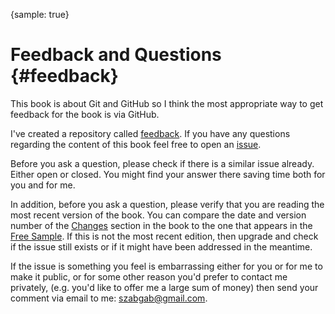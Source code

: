 {sample: true}
# Feedback and Questions {#feedback}

This book is about Git and GitHub so I think the most appropriate way to get feedback for the book is via GitHub.

I've created a repository called [feedback](https://github.com/collab-dev/feedback/). If you have any questions regarding the content of this book feel free to open an [issue](https://github.com/collab-dev/feedback/issues).

Before you ask a question, please check if there is a similar issue already. Either open or closed. You might find your answer there saving time both for you and for me.

In addition, before you ask a question, please verify that you are reading the most recent version of the book. You can compare the date and version number of the [Changes](#changes) section in the book to the one that appears in the [Free Sample](https://leanpub.com/collab-dev-git). If this is not the most recent edition, then upgrade and check if the issue still exists or if it might have been addressed in the meantime.

If the issue is something you feel is embarrassing either for you or for me to make it public, or for some other reason you'd prefer to contact me privately, (e.g. you'd like to offer me a large sum of money) then send your comment via email to me: szabgab@gmail.com.

